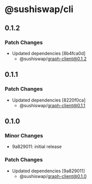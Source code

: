 # @sushiswap/cli

## 0.1.2

### Patch Changes

- Updated dependencies [8b4fca0d]
  - @sushiswap/graph-client@0.1.2

## 0.1.1

### Patch Changes

- Updated dependencies [8220f0ca]
  - @sushiswap/graph-client@0.1.1

## 0.1.0

### Minor Changes

- 9a829011: initial release

### Patch Changes

- Updated dependencies [9a829011]
  - @sushiswap/graph-client@0.1.0
